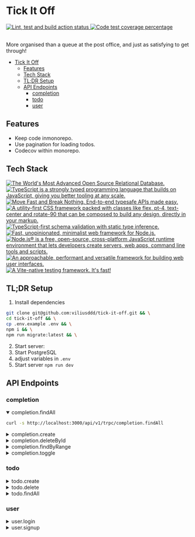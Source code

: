 # Tick It Off

<div align="left">
  <a href="https://github.com/viliusddd/tick-it-off/actions/workflows/deploy.yaml">
    <img
      title="Lint, test and build action status"
      src="https://github.com/viliusddd/tick-it-off/actions/workflows/deploy.yaml/badge.svg"
    >
  </a>
  <a href="https://codecov.io/gh/viliusddd/tick-it-off" >
    <img
      title="Code test coverage percentage"
      src="https://codecov.io/gh/viliusddd/tick-it-off/graph/badge.svg?token=6Flp5F3ty0"
    >
  </a>
</div><br>

More organised than a queue at the post office, and just as satisfying to get through!

- [Tick It Off](#tick-it-off)
  - [Features](#features)
  - [Tech Stack](#tech-stack)
  - [TL;DR Setup](#tldr-setup)
  - [API Endpoints](#api-endpoints)
    - [completion](#completion)
    - [todo](#todo)
    - [user](#user)

## Features

- Keep code inmonorepo.
- Use pagination for loading todos.
- Codecov within monorepo.

## Tech Stack

<a href="https://postgresql.org">
  <img
    title="The World's Most Advanced Open Source Relational Database."
    src="https://shields.io/badge/PostgreSQL-4169e1.svg?logo=postgresql&logoColor=white"
  >
</a>
<a href="https://typescriptlang.org">
  <img
    title="TypeScript is a strongly typed programming language that builds on JavaScript, giving you better tooling at any scale."
    src="https://shields.io/badge/TypeScript-007ACC.svg?logo=typescript&logoColor=white"
    >
</a>
<a href="https://trpc.io">
  <img
    title="Move Fast and Break Nothing. End-to-end typesafe APIs made easy."
    src="https://shields.io/badge/tRPC-2596BE.svg?logo=trpc&logoColor=white"
  >
</a>
<a href="https://tailwindcss.com">
  <img
    title="A utility-first CSS framework packed with classes like flex, pt-4, text-center and rotate-90 that can be composed to build any design, directly in your markup."
    src="https://img.shields.io/badge/tailwindcss-0F172A?&logo=tailwindcss"
  >
</a>
<a href="https://zod.dev">
  <img
    title="TypeScript-first schema validation with static type inference."
    src="https://shields.io/badge/Zod-000000.svg?logo=Zod&logoColor=3068B7"
  >
</a>
<a href="https://expressjs.com">
  <img
    title="Fast, unopinionated, minimalist web framework for Node.js."
    src="https://shields.io/badge/Express.js-000000.svg?logo=express&logoColor=white"
  >
</a>
<a href="https://nodejs.org">
  <img
    title="Node.js® is a free, open-source, cross-platform JavaScript runtime environment that lets developers create servers, web apps, command line tools and scripts."
    src="https://shields.io/badge/Node.js-0D121C.svg?logo=node.js&logoColor=5FA04E"
  >
</a>
<a href="https://vuejs.org">
  <img
    title="An approachable, performant and versatile framework for building web user interfaces."
    src="https://shields.io/badge/Vue.js-35495E.svg?logo=vuedotjs&logoColor=4FC08D"
  >
</a>
<a href="https://vitest.dev">
  <img
    title="A Vite-native testing framework. It's fast!"
    src="https://shields.io/badge/Vitest-6E9F18.svg?logo=vitest&logoColor=FCC72B"
  >
</a>

## TL;DR Setup

1. Install dependencies

```sh
git clone git@github.com:viliusddd/tick-it-off.git && \
cd tick-it-off && \
cp .env.example .env && \
npm i && \
npm run migrate:latest && \
```
2. Start server:
  1. Start PostgreSQL
  2. adjust variables in `.env`
  3. Start server `npm run dev`

## API Endpoints

### completion

<details open>

<summary>completion.findAll</summary>

```sh
curl -s http://localhost:3000/api/v1/trpc/completion.findAll
```

</details>

<details>

<summary>completion.create</summary>

```sh
curl -s http://localhost:3000/api/v1/trpc/completion.create
```

</details>

<details>

<summary>completion.deleteById</summary>

```sh
curl -s http://localhost:3000/api/v1/trpc/completion.deleteById
```

</details>



<details>

<summary>completion.findByRange</summary>

```sh
curl -s http://localhost:3000/api/v1/trpc/completion.findByRange
```

</details>

<details>

<summary>completion.toggle</summary>

```sh
curl -s http://localhost:3000/api/v1/trpc/completion.toggle
```

</details>

### todo

<details>

<summary>todo.create</summary>

```sh
curl -s http://localhost:3000/api/v1/trpc/todo.create
```

</details>

<details>

<summary>todo.delete</summary>

```sh
curl -s http://localhost:3000/api/v1/trpc/todo.delete
```

</details>

<details>

<summary>todo.findAll</summary>

```sh
curl -s http://localhost:3000/api/v1/trpc/todo.findAll
```

</details>

### user

<details>

<summary>user.login</summary>

```sh
curl -s http://localhost:3000/api/v1/trpc/user.login
```

</details>

<details>

<summary>user.signup</summary>

```sh
curl -s http://localhost:3000/api/v1/trpc/user.signup
```
